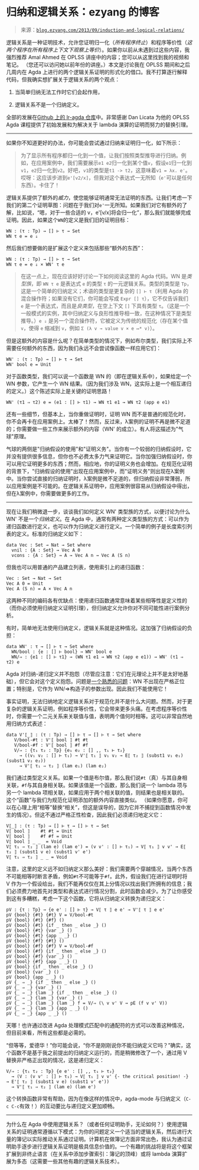 <!--yml

类别：未分类

日期：2024-07-01 18:17:18

-->

# 归纳和逻辑关系：ezyang 的博客

> 来源：[`blog.ezyang.com/2013/09/induction-and-logical-relations/`](http://blog.ezyang.com/2013/09/induction-and-logical-relations/)

逻辑关系是一种证明技术，允许您证明归一化（*所有程序终止*）和程序等价性（*这两个程序在所有程序上下文下观察上等价*）。如果你以前从未遇到过这些内容，我强烈推荐 Amal Ahmed 在 OPLSS 讲座中的内容；您可以从这里找到我的视频和笔记。 （您还可以访问她以前年份的讲座。）本文是讨论我在 OPLSS 期间和之后几周内在 Agda 上进行的两个逻辑关系证明的形式化的借口。我不打算逐行解释代码，但我确实想扩展关于逻辑关系的两个观点：

1.  当简单归纳无法工作时它们会起作用，

1.  逻辑关系不是一个归纳定义。

全部的发展在[Github 上的 lr-agda 仓库](https://github.com/ezyang/lr-agda/)中。非常感谢 Dan Licata 为他的 OPLSS Agda 课程提供了初始发展和为解决关于 lambda 演算的证明而努力的替换引理。

* * *

如果你不知道更好的办法，你可能会尝试通过归纳来证明归一化，如下所示：

> 为了显示所有程序都归一化到一个值，让我们按照类型推导进行归纳。例如，在应用案例中，我们需要展示`e1 e2`归一化到某个值`v`，假设`e1`归一化到`v1`，`e2`归一化到`v2`。好吧，`v1`的类型是`t1 -> t2`，这意味着`v1 = λx. e'`。哎呀：这应该步进到`e'[v2/x]`，但我对这个表达式一无所知（`e'`可以是任何东西）。卡住了！

逻辑关系提供了额外的*威力*，使您能够证明通常无法证明的东西。让我们考虑一下我们的第二个证明草图：问题在于我们对`e'`一无所知。如果我们对它有额外的了解，比如说，“嗯，对于一些合适的 v，e'[v/x]将会归一化”，那么我们就能够完成证明。因此，如果这个`WN`的定义是我们旧的证明目标：

```
WN : (τ : Tp) → [] ⊢ τ → Set
WN τ e = e ⇓

```

然后我们想要做的是扩展这个定义来包括那些“额外的东西”：

```
WN : (τ : Tp) → [] ⊢ τ → Set
WN τ e = e ⇓ × WN' τ e

```

> 在这一点上，现在应该好好讨论一下如何阅读这里的 Agda 代码。WN 是*类型族*，即 `WN τ e` 是表达式 `e` 的类型 `τ` 的一元逻辑关系。类型的类型是 `Tp`，这是一个简单的归纳定义；术语的类型是更复杂的 `[] ⊢ τ`（利用 Agda 的混合操作符；如果没有它们，你可能会写成 `Expr [] τ`），它不仅告诉我们 `e` 是一个表达式，而且是*良类型*，在空上下文 `[]` 下具有类型 `τ`。（这是一个一般模式的实例，其中归纳定义与良形性推导相一致，在这种情况下是类型推导。）`e ⇓` 是另一个混合操作符，它被定义为传统的规范化（存在某个值 `v`，使得 `e` 缩减到 `v`，例如 `Σ (λ v → value v × e ↦* v)`）。

但是这额外的内容是什么呢？在简单类型的情况下，例如布尔类型，我们实际上不需要任何额外的东西，因为我们永远不会尝试像函数一样应用它们：

```
WN' : (τ : Tp) → [] ⊢ τ → Set
WN' bool e = Unit

```

对于函数类型，我们可以说一个函数是 WN 的（即在逻辑关系中），如果给定一个 WN 参数，它产生一个 WN 结果。（因为我们涉及 WN，这实际上是一个相互递归的定义。）这个陈述实际上是关键的证明思路！

```
WN' (τ1 ⇒ τ2) e = (e1 : [] ⊢ τ1) → WN τ1 e1 → WN τ2 (app e e1)

```

还有一些细节，但基本上，当你重做证明时，证明 WN 而不是普通的规范化时，你不会再卡在应用案例上。太棒了！然而，反过来，λ案例的证明不再是微不足道的；你需要做一些工作来展示额外的内容（WN' 的成立）。有人将这描述为"气球"原理。

气球的两侧是"归纳假设的使用"和"证明义务"。当你有一个较弱的归纳假设时，它并没有提供很多信息，但你也不必费太多力气来证明它。当你加强归纳假设时，你可以用它证明更多的东西；然而，相应地，你的证明义务也会增加。在规范化证明的背景下，"归纳假设的使用"出现在应用案例中，而"证明义务"则出现在λ案例中。当你尝试直接的归纳证明时，λ案例是微不足道的，但归纳假设非常薄弱，所以应用案例是不可能的。在逻辑关系证明中，应用案例很容易从归纳假设中得出，但在λ案例中，你需要做更多的工作。

* * *

现在让我们稍微退一步，谈谈我们如何定义 WN' 类型族的方式，以便讨论为什么 WN' 不是一个*归纳定义*。在 Agda 中，通常有两种定义类型族的方式：可以作为递归函数进行定义，也可以作为归纳定义进行定义。一个简单的例子是长度索引列表的定义。标准的归纳定义如下：

```
data Vec : Set → Nat → Set where
  vnil : {A : Set} → Vec A 0
  vcons : {A : Set} → A → Vec A n → Vec A (S n)

```

但我也可以用普通的产品建立列表，使用索引上的递归函数：

```
Vec : Set → Nat → Set
Vec A 0 = Unit
Vec A (S n) = A × Vec A n

```

这两种不同的编码各有优缺点：使用递归函数通常意味着某些相等性是定义性的（而你必须使用归纳定义证明引理），但归纳定义允许你对不同可能性进行案例分析。

有时，简单地无法使用归纳定义，逻辑关系就是这种情况。这加强了归纳假设的负担：

```
data WN' : τ → [] ⊢ τ → Set where
  WN/bool : {e : [] ⊢ bool} → WN' bool e
  WN/⇒ : {e1 : [] ⊢ τ1} → (WN τ1 e1 → WN τ2 (app e e1)) → WN' (τ1 ⇒ τ2) e

```

Agda 对归纳-递归定义并不抱怨（尽管应注意：它们在元理论上并不是太好地基础），但它会对这个定义抱怨。问题是[一个熟悉的问题](http://blog.ezyang.com/2012/09/y-combinator-and-strict-positivity/)：WN 不出现在严格正位置；特别是，它作为 WN/⇒构造子的参数出现。因此我们不能使用它！

事实证明，无法归纳地定义逻辑关系对于规范化并不是什么大问题。然而，对于更复杂的逻辑关系证明，例如程序等价性，它会带来更多头痛。在考虑程序等价性时，你需要一个二元关系来关联值与值，表明两个值何时相等。这可以非常自然地用归纳方式表述：

```
data V'⟦_⟧ : (τ : Tp) → [] ⊢ τ → [] ⊢ τ → Set where
   V/bool-#t : V'⟦ bool ⟧ #t #t
   V/bool-#f : V'⟦ bool ⟧ #f #f
   V/⇒ : {τ₁ τ₂ : Tp} {e₁ e₂ : [] ,, τ₁ ⊢ τ₂}
     → ((v₁ v₂ : [] ⊢ τ₁) → V'⟦ τ₁ ⟧ v₁ v₂ → E⟦ τ₂ ⟧ (subst1 v₁ e₁) (subst1 v₂ e₂))
     → V'⟦ τ₁ ⇒ τ₂ ⟧ (lam e₁) (lam e₂)

```

我们通过类型定义关系。如果一个值是布尔值，那么我们说`#t`（真）与其自身相关联，`#f`与其自身相关联。如果该值是一个函数，那么我们说一个 lambda 项与另一个 lambda 项相关联，如果应用于两个相关联的值，则结果也是相关联的。这个“函数”与我们为规范化证明添加的额外内容直接类似。 （如果你愿意，你可以在心理上用“相等”替换“相关”，但这是误导的，因为它并不捕捉到函数情况中发生的情况）。但这不通过严格正性检查，因此我们必须递归地定义它：

```
V⟦_⟧ : (τ : Tp) → [] ⊢ τ → [] ⊢ τ → Set
V⟦ bool ⟧    #t #t = Unit
V⟦ bool ⟧    #f #f = Unit
V⟦ bool ⟧ _ _  = Void
V⟦ τ₁ ⇒ τ₂ ⟧ (lam e) (lam e') = (v v' : [] ⊢ τ₁) → V⟦ τ₁ ⟧ v v' → E⟦ τ₂ ⟧ (subst1 v e) (subst1 v' e')
V⟦ τ₁ ⇒ τ₂ ⟧ _ _ = Void

```

注意，这里的定义远不如归纳定义那么美好：我们需要两个穿越情况，当两个东西不可能相等时断言矛盾，例如`#t`不可能等于`#f`。此外，假设我们在进行证明时将 V 作为一个假设给出，我们不能再仅仅在其上分情况以找出我们所拥有的信息；我们必须费力地首先对类型和表达式进行情况分割，此时函数会减少。为了让你感受到这有多糟糕，考虑一下这个函数，它将从归纳定义转换为递归定义：

```
pV : {τ : Tp} → {e e' : [] ⊢ τ} → V⟦ τ ⟧ e e' → V'⟦ τ ⟧ e e'
pV {bool} {#t} {#t} V = V/bool-#t
pV {bool} {#t} {#f} ()
pV {bool} {#t} {if _ then _ else _} ()
pV {bool} {#t} {var _} ()
pV {bool} {#t} {app _ _} ()
pV {bool} {#f} {#t} ()
pV {bool} {#f} {#f} V = V/bool-#f
pV {bool} {#f} {if _ then _ else _} ()
pV {bool} {#f} {var _} ()
pV {bool} {#f} {app _ _} ()
pV {bool} {if _ then _ else _} ()
pV {bool} {var _} ()
pV {bool} {app _ _} ()
pV {_ ⇒ _} {if _ then _ else _} ()
pV {_ ⇒ _} {var _} ()
pV {_ ⇒ _} {lam _} {if _ then _ else _} ()
pV {_ ⇒ _} {lam _} {var _} ()
pV {_ ⇒ _} {lam _} {lam _} f = V/⇒ (\ v v' V → pE (f v v' V))
pV {_ ⇒ _} {lam _} {app _ _} ()
pV {_ ⇒ _} {app _ _} ()

```

天哪！也许通过改进 Agda 处理模式匹配中的通配符的方式可以改善这种情况，但目前来看，所有这些都是必需的。

“但等等，爱德华！”你可能会说，“你不是刚刚说你不能归纳定义它吗？”确实，这个函数不是基于我之前提出的归纳定义运行的，而是稍微修改了一个，通过用 V 替换非严格正出现的情况，这是递归定义：

```
V/⇒ : {τ₁ τ₂ : Tp} {e e' : [] ,, τ₁ ⊢ τ₂}
  → (V : (v v' : [] ⊢ τ₁) → V⟦ τ₁ ⟧ v v' {- the critical position! -} → E'⟦ τ₂ ⟧ (subst1 v e) (subst1 v' e'))
  → V'⟦ τ₁ ⇒ τ₂ ⟧ (lam e) (lam e')

```

这个转换函数非常有帮助，因为在像这样的情况中，agda-mode 与归纳定义（`C-c C-c`有效！）的互动要比与递归定义更加顺畅。

* * *

为什么在 Agda 中使用逻辑关系？（或者任何证明助手，无论如何？）使用逻辑关系的证明通常遵循以下模式：为你的问题定义一个适当的逻辑关系，然后进行大量的簿记以实际推动关系通过证明。计算机在做簿记方面非常出色，我认为通过证明助手逐步进行逻辑关系证明是极具信息价值的。一个有趣的挑战将是将这个框架扩展到非终止语言（在关系中添加步骤索引：簿记的顶峰）或将 lambda 演算扩展为多态（这需要一些其他有趣的逻辑关系技术）。
